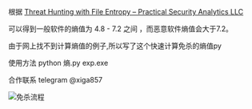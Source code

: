 根据 [Threat Hunting with File Entropy – Practical Security Analytics LLC](https://practicalsecurityanalytics.com/file-entropy/)

可以得到一般软件的熵值为 4.8 - 7.2 之间 ，而恶意软件熵值会大于7.2。

由于网上找不到计算熵值的例子,所以写了这个快速计算免杀的熵值py

使用方法 python 熵.py exp.exe

合作联系 telegram @xiga857

![免杀流程](https://github.com/xigagas/python-ms/assets/139865587/0c9f4561-9ead-40c8-a077-a96f6dce95b0)
